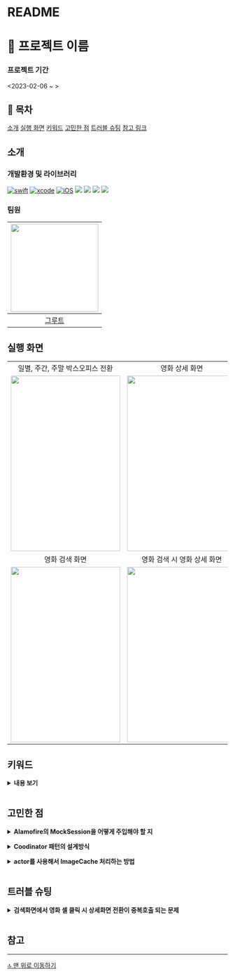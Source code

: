 # README
# 📒 프로젝트 이름

### 프로젝트 기간
<2023-02-06 ~ >

## 📖 목차
[소개](#-소개)
[실행 화면](#-실행-화면)
[키워드](#키워드)
[고민한 점](#-고민한-점)
[트러블 슈팅](#-트러블-슈팅)
[참고 링크](#-참고-링크)

## 소개
### 개발환경 및 라이브러리
[![swift](https://img.shields.io/badge/swift-5.0-orange)]()
[![xcode](https://img.shields.io/badge/Xcode-14.2-blue)]()
[![iOS](https://img.shields.io/badge/iOS-16.0-green)]()
<img src="https://img.shields.io/badge/SPM-orange?style=flat&logo=Swift&logoColor=ffffff"/>
<img src="https://img.shields.io/badge/RxSwift-red?style=flat"/>
<img src="https://img.shields.io/badge/SnapKit-blue?style=flat"/>
<img src="https://img.shields.io/badge/Alamofire-gray?style=flat"/>
### 팀원
|<img src = "https://i.imgur.com/0YI1hEB.jpg" width="200" height="200">|
|:--:|
|[그루트](https://github.com/Groot-94)|

## 실행 화면
||||
|:--:|:--:|:--:|
|일별, 주간, 주말 박스오피스 전환|영화 상세 화면|날짜 선택 화면|
|<img src = "https://i.imgur.com/W8CqXlr.gif" width="250" height="400">|<img src = "https://i.imgur.com/IrOWj7o.gif" width="250" height="400">|<img src = "https://i.imgur.com/MfvKuGd.gif" width="250" height="400">|
|영화 검색 화면|영화 검색 시 영화 상세 화면|
|<img src = "https://i.imgur.com/7iF6hrG.gif" width="250" height="400">|<img src = "https://i.imgur.com/tsx3kNJ.gif" width="250" height="400">|

## 키워드
<details>
    
**<summary>내용 보기**
    
</summary>
    
- MVVM
- RxSwift를 이용한 ViewModel과 View의 바인딩
- Alamofire Mocking Test
- Testable ViewModel
- ImageCaching with Concurrency
- Custom TabBar
- Coodinator Pattern
    
</details> 

## 고민한 점
<details>
    
**<summary>Alamofire의 MockSession을 어떻게 주입해야 할 지**
    
</summary>
    
- 관련 포스트로 대체 -> [Alamofire의 Mock Test해보기](https://velog.io/@iamgroot1231/Alamofire%EC%9D%98-Mock-Test%ED%95%B4%EB%B3%B4%EA%B8%B0)
    
</details> 

<details>
    
**<summary>Coodinator 패턴의 설계방식**
    
</summary>
    
- Coodinator 패턴을 사용 시 반복되는 화면이나 여러가지 세부적인 내용에 대한 화면이동이 유연하다는 점을 학습했고, 적용해보기 위해 사용했습니다. [the-coordinator](https://khanlou.com/2015/01/the-coordinator/)
- 뷰의 흐름을 구현하면서 어떤 Coodinator가 어떤 Parent와 Child를 가져야 할 지에 대한 고민을 들었습니다. 
    
    1. List Coodinator를 중심으로 화면이동이 필요한 Info Coodinator, Calender Coodinator, Search Coodinator를 Child로 구현했습니다.
    2. Search Coodinator도 영화의 정보를 보여줘야 하기 때문에 Info Coodinator를 Child로 구현했습니다.
    3. 구현한 Coodinator 패턴이 적절한지에 대한 의문이 생겼고, 어떤 부분에서 장점이 되는지 아직 잘 모르겠습니다.

![](https://i.imgur.com/SkBLmP8.png)

</details> 

<details>

**<summary>actor를 사용해서 ImageCache 처리하는 방법**

</summary>
    
- 관련 포스트로 대체 -> [actor를 사용해서 ImageCaching 해보기](https://velog.io/@iamgroot1231/actor%EB%A5%BC-%EC%82%AC%EC%9A%A9%ED%95%B4%EC%84%9C-ImageCaching-%ED%95%B4%EB%B3%B4%EA%B8%B0)
    
</details>

## 트러블 슈팅
<details>

**<summary>검색화면에서 영화 셀 클릭 시 상세화면 전환이 중복호출 되는 문제**
    
</summary>
    
- 영화검색 화면에서 검색 한 영화의 셀을 여러번 클릭 시 상세화면으로 넘어가는 부분을 비동기 방식으로 설계했습니다.
- 동일한 셀을 여러번 클릭 시 화면이동이 비동기적으로 일어나면서 중복적인 호출로 인해 스택 형식으로 상세화면이 쌓이는 문제가 있었습니다.
   
    - 문제화면
    <img src = "https://i.imgur.com/CZX7TGs.gif" width="250" height="400">


- 해결을 위한 시도
    1. distinctUntilChanged() 메서드를 사용해서 중복을 제거하면 중복호출이 사라졌습니다. 하지만, 정상적으로 화면이동 후 다시 화면이동이 불가능 했습니다. 
    ```swift
    listView.rx.modelSelected(NaverMovieModel.self)
                .distinctUntilChanged()
                .subscribe(onNext: { [weak self] model in
                    self?.viewModel.input.didTapCell(model: model)
                })
                .disposed(by: disposeBag)
    ```
    
    2.  isSelectedCell 이라는 전역변수를 추가해서 확인하는 방법으로 해결했습니다.
    ```swift
    listView.rx.modelSelected(NaverMovieModel.self)
            .subscribe(onNext: { [weak self] model in
                guard let self = self,
                self.isSelectedCell == false else { return }
                
                self.viewModel.input.didTapCell(model: model)
                self.isSelectedCell = true
            }).disposed(by: disposeBag)
    ```
</details> 

## 참고
---

[🔝 맨 위로 이동하기](#-mongsil)
